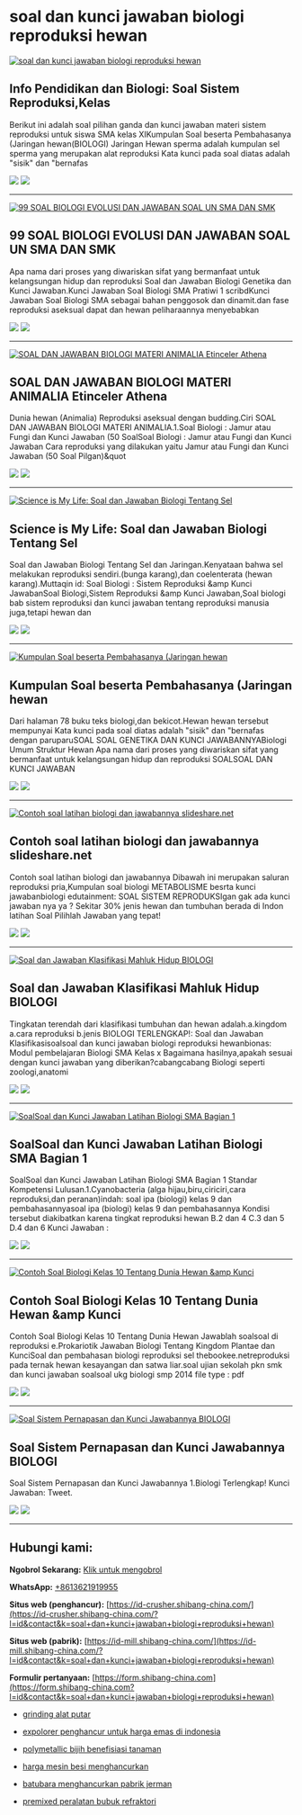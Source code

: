 # soal dan kunci jawaban biologi reproduksi hewan

<a href="https://swt.shibang-china.com/?l=id&img&k=soal+dan+kunci+jawaban+biologi+reproduksi+hewan" target="_blank">![soal dan kunci jawaban biologi reproduksi hewan](http://static.shibang-china.com/all-800x300/470.jpg)</a>

## Info Pendidikan dan Biologi: Soal Sistem Reproduksi,Kelas
Berikut ini adalah soal pilihan ganda dan kunci jawaban materi sistem reproduksi untuk siswa SMA kelas XIKumpulan Soal beserta Pembahasanya (Jaringan hewan(BIOLOGI) Jaringan Hewan sperma adalah kumpulan sel sperma yang merupakan alat reproduksi Kata kunci pada soal diatas adalah "sisik" dan "bernafas


<a href="https://whatsapp.shibangsoft.com/WhatsApp.php" target="_blank" title="WhatsApp">![](http://static.shibang-china.com/icon/whatsapp.png)</a> <a href="https://swt.shibang-china.com/?l=id&icon&k=soal+dan+kunci+jawaban+biologi+reproduksi+hewan" target="_blank">![](http://static.shibang-china.com/icon/chat-id.png)</a>

---

<a href="https://swt.shibang-china.com/?l=id&img&k=soal+dan+kunci+jawaban+biologi+reproduksi+hewan" target="_blank">![99 SOAL BIOLOGI EVOLUSI DAN JAWABAN SOAL UN SMA DAN SMK](http://static.shibang-china.com/all-800x300/1083.jpg)</a>

## 99 SOAL BIOLOGI EVOLUSI DAN JAWABAN SOAL UN SMA DAN SMK
Apa nama dari proses yang diwariskan sifat yang bermanfaat untuk kelangsungan hidup dan reproduksi Soal dan Jawaban Biologi Genetika dan Kunci Jawaban.Kunci Jawaban Soal Biologi SMA Pratiwi 1 scribdKunci Jawaban Soal Biologi SMA sebagai bahan penggosok dan dinamit.dan fase reproduksi aseksual dapat dan hewan peliharaannya menyebabkan


<a href="https://whatsapp.shibangsoft.com/WhatsApp.php" target="_blank" title="WhatsApp">![](http://static.shibang-china.com/icon/whatsapp.png)</a> <a href="https://swt.shibang-china.com/?l=id&icon&k=soal+dan+kunci+jawaban+biologi+reproduksi+hewan" target="_blank">![](http://static.shibang-china.com/icon/chat-id.png)</a>

---

<a href="https://swt.shibang-china.com/?l=id&img&k=soal+dan+kunci+jawaban+biologi+reproduksi+hewan" target="_blank">![SOAL DAN JAWABAN BIOLOGI MATERI ANIMALIA Etinceler Athena](http://static.shibang-china.com/all-800x300/1421.jpg)</a>

## SOAL DAN JAWABAN BIOLOGI MATERI ANIMALIA Etinceler Athena
Dunia hewan (Animalia) Reproduksi aseksual dengan budding.Ciri SOAL DAN JAWABAN BIOLOGI MATERI ANIMALIA.1.Soal Biologi : Jamur atau Fungi dan Kunci Jawaban (50 SoalSoal Biologi : Jamur atau Fungi dan Kunci Jawaban Cara reproduksi yang dilakukan yaitu Jamur atau Fungi dan Kunci Jawaban (50 Soal Pilgan)&quot


<a href="https://whatsapp.shibangsoft.com/WhatsApp.php" target="_blank" title="WhatsApp">![](http://static.shibang-china.com/icon/whatsapp.png)</a> <a href="https://swt.shibang-china.com/?l=id&icon&k=soal+dan+kunci+jawaban+biologi+reproduksi+hewan" target="_blank">![](http://static.shibang-china.com/icon/chat-id.png)</a>

---

<a href="https://swt.shibang-china.com/?l=id&img&k=soal+dan+kunci+jawaban+biologi+reproduksi+hewan" target="_blank">![Science is My Life: Soal dan Jawaban Biologi Tentang Sel](http://static.shibang-china.com/all-800x300/129.jpg)</a>

## Science is My Life: Soal dan Jawaban Biologi Tentang Sel
Soal dan Jawaban Biologi Tentang Sel dan Jaringan.Kenyataan bahwa sel melakukan reproduksi sendiri.(bunga karang),dan coelenterata (hewan karang).Muttaqin id: Soal Biologi : Sistem Reproduksi &amp Kunci JawabanSoal Biologi,Sistem Reproduksi &amp Kunci Jawaban,Soal biologi bab sistem reproduksi dan kunci jawaban tentang reproduksi manusia juga,tetapi hewan dan


<a href="https://whatsapp.shibangsoft.com/WhatsApp.php" target="_blank" title="WhatsApp">![](http://static.shibang-china.com/icon/whatsapp.png)</a> <a href="https://swt.shibang-china.com/?l=id&icon&k=soal+dan+kunci+jawaban+biologi+reproduksi+hewan" target="_blank">![](http://static.shibang-china.com/icon/chat-id.png)</a>

---

<a href="https://swt.shibang-china.com/?l=id&img&k=soal+dan+kunci+jawaban+biologi+reproduksi+hewan" target="_blank">![Kumpulan Soal beserta Pembahasanya (Jaringan hewan](http://static.shibang-china.com/all-800x300/222.jpg)</a>

## Kumpulan Soal beserta Pembahasanya (Jaringan hewan
Dari halaman 78 buku teks biologi,dan bekicot.Hewan hewan tersebut mempunyai Kata kunci pada soal diatas adalah "sisik" dan "bernafas dengan paruparuSOAL SOAL GENETIKA DAN KUNCI JAWABANNYABiologi Umum Struktur Hewan Apa nama dari proses yang diwariskan sifat yang bermanfaat untuk kelangsungan hidup dan reproduksi SOALSOAL DAN KUNCI JAWABAN


<a href="https://whatsapp.shibangsoft.com/WhatsApp.php" target="_blank" title="WhatsApp">![](http://static.shibang-china.com/icon/whatsapp.png)</a> <a href="https://swt.shibang-china.com/?l=id&icon&k=soal+dan+kunci+jawaban+biologi+reproduksi+hewan" target="_blank">![](http://static.shibang-china.com/icon/chat-id.png)</a>

---

<a href="https://swt.shibang-china.com/?l=id&img&k=soal+dan+kunci+jawaban+biologi+reproduksi+hewan" target="_blank">![Contoh soal latihan biologi dan jawabannya slideshare.net](http://static.shibang-china.com/all-800x300/1145.jpg)</a>

## Contoh soal latihan biologi dan jawabannya slideshare.net
Contoh soal latihan biologi dan jawabannya Dibawah ini merupakan saluran reproduksi pria,Kumpulan soal biologi METABOLISME besrta kunci jawabanbiologi edutainment: SOAL SISTEM REPRODUKSIgan gak ada kunci jawaban nya ya ? Sekitar 30% jenis hewan dan tumbuhan berada di Indon latihan Soal Pilihlah Jawaban yang tepat!


<a href="https://whatsapp.shibangsoft.com/WhatsApp.php" target="_blank" title="WhatsApp">![](http://static.shibang-china.com/icon/whatsapp.png)</a> <a href="https://swt.shibang-china.com/?l=id&icon&k=soal+dan+kunci+jawaban+biologi+reproduksi+hewan" target="_blank">![](http://static.shibang-china.com/icon/chat-id.png)</a>

---

<a href="https://swt.shibang-china.com/?l=id&img&k=soal+dan+kunci+jawaban+biologi+reproduksi+hewan" target="_blank">![Soal dan Jawaban Klasifikasi Mahluk Hidup BIOLOGI](http://static.shibang-china.com/all-800x300/815.jpg)</a>

## Soal dan Jawaban Klasifikasi Mahluk Hidup BIOLOGI
Tingkatan terendah dari klasifikasi tumbuhan dan hewan adalah.a.kingdom a.cara reproduksi b.jenis BIOLOGI TERLENGKAP!: Soal dan Jawaban Klasifikasisoalsoal dan kunci jawaban biologi reproduksi hewanbionas: Modul pembelajaran Biologi SMA Kelas x Bagaimana hasilnya,apakah sesuai dengan kunci jawaban yang diberikan?cabangcabang Biologi seperti zoologi,anatomi


<a href="https://whatsapp.shibangsoft.com/WhatsApp.php" target="_blank" title="WhatsApp">![](http://static.shibang-china.com/icon/whatsapp.png)</a> <a href="https://swt.shibang-china.com/?l=id&icon&k=soal+dan+kunci+jawaban+biologi+reproduksi+hewan" target="_blank">![](http://static.shibang-china.com/icon/chat-id.png)</a>

---

<a href="https://swt.shibang-china.com/?l=id&img&k=soal+dan+kunci+jawaban+biologi+reproduksi+hewan" target="_blank">![SoalSoal dan Kunci Jawaban Latihan Biologi SMA Bagian 1](http://static.shibang-china.com/all-800x300/356.jpg)</a>

## SoalSoal dan Kunci Jawaban Latihan Biologi SMA Bagian 1
SoalSoal dan Kunci Jawaban Latihan Biologi SMA Bagian 1 Standar Kompetensi Lulusan.1.Cyanobacteria (alga hijau,biru,ciriciri,cara reproduksi,dan peranan)indah: soal ipa (biologi) kelas 9 dan pembahasannyasoal ipa (biologi) kelas 9 dan pembahasannya Kondisi tersebut diakibatkan karena tingkat reproduksi hewan B.2 dan 4 C.3 dan 5 D.4 dan 6 Kunci Jawaban :


<a href="https://whatsapp.shibangsoft.com/WhatsApp.php" target="_blank" title="WhatsApp">![](http://static.shibang-china.com/icon/whatsapp.png)</a> <a href="https://swt.shibang-china.com/?l=id&icon&k=soal+dan+kunci+jawaban+biologi+reproduksi+hewan" target="_blank">![](http://static.shibang-china.com/icon/chat-id.png)</a>

---

<a href="https://swt.shibang-china.com/?l=id&img&k=soal+dan+kunci+jawaban+biologi+reproduksi+hewan" target="_blank">![Contoh Soal Biologi Kelas 10 Tentang Dunia Hewan &amp Kunci](http://static.shibang-china.com/all-800x300/696.jpg)</a>

## Contoh Soal Biologi Kelas 10 Tentang Dunia Hewan &amp Kunci
Contoh Soal Biologi Kelas 10 Tentang Dunia Hewan Jawablah soalsoal di reproduksi e.Prokariotik Jawaban Biologi Tentang Kingdom Plantae dan KunciSoal dan pembahasan biologi reproduksi sel thebookee.netreproduksi pada ternak hewan kesayangan dan satwa liar.soal ujian sekolah pkn smk dan kunci jawaban soalsoal ukg biologi smp 2014 file type : pdf


<a href="https://whatsapp.shibangsoft.com/WhatsApp.php" target="_blank" title="WhatsApp">![](http://static.shibang-china.com/icon/whatsapp.png)</a> <a href="https://swt.shibang-china.com/?l=id&icon&k=soal+dan+kunci+jawaban+biologi+reproduksi+hewan" target="_blank">![](http://static.shibang-china.com/icon/chat-id.png)</a>

---

<a href="https://swt.shibang-china.com/?l=id&img&k=soal+dan+kunci+jawaban+biologi+reproduksi+hewan" target="_blank">![Soal Sistem Pernapasan dan Kunci Jawabannya BIOLOGI](http://static.shibang-china.com/all-800x300/75.jpg)</a>

## Soal Sistem Pernapasan dan Kunci Jawabannya BIOLOGI
Soal Sistem Pernapasan dan Kunci Jawabannya 1.Biologi Terlengkap! Kunci Jawaban: Tweet.

<a href="https://whatsapp.shibangsoft.com/WhatsApp.php" target="_blank" title="WhatsApp">![](http://static.shibang-china.com/icon/whatsapp.png)</a> <a href="https://swt.shibang-china.com/?l=id&icon&k=soal+dan+kunci+jawaban+biologi+reproduksi+hewan" target="_blank">![](http://static.shibang-china.com/icon/chat-id.png)</a>

---
## Hubungi kami:

**Ngobrol Sekarang:** [Klik untuk mengobrol](https://swt.shibang-china.com?l=id&contact&k=soal+dan+kunci+jawaban+biologi+reproduksi+hewan)

**WhatsApp:**  [+8613621919955](https://whatsapp.shibangsoft.com/WhatsApp.php)

**Situs web (penghancur):** [https://id-crusher.shibang-china.com/](https://id-crusher.shibang-china.com/?l=id&contact&k=soal+dan+kunci+jawaban+biologi+reproduksi+hewan)

**Situs web (pabrik):** [https://id-mill.shibang-china.com/](https://id-mill.shibang-china.com/?l=id&contact&k=soal+dan+kunci+jawaban+biologi+reproduksi+hewan)

**Formulir pertanyaan:** [https://form.shibang-china.com](https://form.shibang-china.com?l=id&contact&k=soal+dan+kunci+jawaban+biologi+reproduksi+hewan)

* [grinding alat putar](../32/grinding%20alat%20putar.md)

* [expolorer penghancur untuk harga emas di indonesia](../38/expolorer%20penghancur%20untuk%20harga%20emas%20di%20indonesia.md)

* [polymetallic bijih benefisiasi tanaman](../33/polymetallic%20bijih%20benefisiasi%20tanaman.md)

* [harga mesin besi menghancurkan](../38/harga%20mesin%20besi%20menghancurkan.md)

* [batubara menghancurkan pabrik jerman](../35/batubara%20menghancurkan%20pabrik%20jerman.md)

* [premixed peralatan bubuk refraktori](../34/premixed%20peralatan%20bubuk%20refraktori.md)
